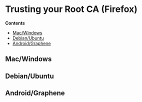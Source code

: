 # Trusting your Root CA (Firefox)

**Contents**

- [Mac/Windows](#macwindows)
- [Debian/Ubuntu](#debianubuntu)
- [Android/Graphene](#androidgraphene)

## Mac/Windows

## Debian/Ubuntu

## Android/Graphene
